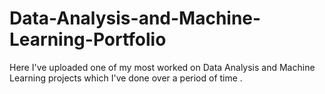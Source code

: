 # Data-Analysis-and-Machine-Learning-Portfolio
Here I've uploaded one of my most worked on Data Analysis and Machine Learning projects which I've done over a period of time .
